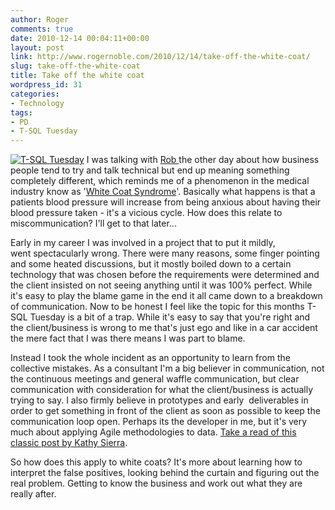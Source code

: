 ```yaml
---
author: Roger
comments: true
date: 2010-12-14 00:04:11+00:00
layout: post
link: http://www.rogernoble.com/2010/12/14/take-off-the-white-coat/
slug: take-off-the-white-coat
title: Take off the white coat
wordpress_id: 31
categories:
- Technology
tags:
- PD
- T-SQL Tuesday
---
```


[![T-SQL Tuesday](http://lh3.ggpht.com/_8hTidvPiTuU/TPKWEs5eePI/AAAAAAAACGs/in7vWuGKims/TSQL2sDay150x150_thumb1.jpg?imgmax=800)](http://www.sqlservercentral.com/blogs/steve_jones/archive/2010/12/07/t_2D00_sql-tuesday-_2300_13-_2D00_-what-the-business-says-is-not-what-the-business-wants.aspx)
I was talking with [Rob ](http://sqlblog.com/blogs/rob_farley/)the other day about how business people tend to try and talk technical but end up meaning something completely different, which reminds me of a phenomenon in the medical industry know as '[White Coat Syndrome](http://en.wikipedia.org/wiki/White_coat_hypertension)'. Basically what happens is that a patients blood pressure will increase from being anxious about having their blood pressure taken - it's a vicious cycle. How does this relate to miscommunication? I'll get to that later...

Early in my career I was involved in a project that to put it mildly, went spectacularly wrong. There were many reasons, some finger pointing and some heated discussions, but it mostly boiled down to a certain technology that was chosen before the requirements were determined and the client insisted on not seeing anything until it was 100% perfect. While it's easy to play the blame game in the end it all came down to a breakdown of communication. Now to be honest I feel like the topic for this months T-SQL Tuesday is a bit of a trap. While it's easy to say that you're right and the client/business is wrong to me that's just ego and like in a car accident the mere fact that I was there means I was part to blame.

Instead I took the whole incident as an opportunity to learn from the collective mistakes. As a consultant I'm a big believer in communication, not the continuous meetings and general waffle communication, but clear communication with consideration for what the client/business is actually trying to say. I also firmly believe in prototypes and early  deliverables in order to get something in front of the client as soon as possible to keep the communication loop open. Perhaps its the developer in me, but it's very much about applying Agile methodologies to data. [Take a read of this classic post by Kathy Sierra](http://headrush.typepad.com/creating_passionate_users/2006/12/dont_make_the_d.html).

So how does this apply to white coats? It's more about learning how to interpret the false positives, looking behind the curtain and figuring out the real problem. Getting to know the business and work out what they are really after.
